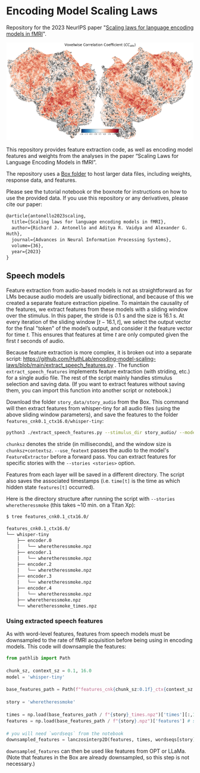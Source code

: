 # Encoding Model Scaling Laws
Repository for the 2023 NeurIPS paper "[Scaling laws for language encoding models in fMRI](https://arxiv.org/abs/2305.11863)".

![Encoding model performance for OPT-30B](https://github.com/HuthLab/encoding-model-scaling-laws/blob/main/corrs.png)

This repository provides feature extraction code, as well as encoding model features and weights from the analyses in the paper “Scaling Laws for Language Encoding Models in fMRI”.

The repository uses a [Box folder](https://utexas.box.com/v/EncodingModelScalingLaws) to host larger data files, including weights, response data, and features.

Please see the tutorial notebook or the boxnote for instructions on how to use the provided data. If you use this repository or any derivatives, please cite our paper:

```
@article{antonello2023scaling,
  title={Scaling laws for language encoding models in fMRI}, 
  author={Richard J. Antonello and Aditya R. Vaidya and Alexander G. Huth},
  journal={Advances in Neural Information Processing Systems},
  volume={36},
  year={2023}
}
```

## Speech models

Feature extraction from audio-based models is not as straightforward as for LMs because audio models are usually bidirectional, and because of this we created a separate feature extraction pipeline.
To maintain the causality of the features, we extract features from these models with a sliding window over the stimulus.
In this paper, the stride is 0.1 s and the size is 16.1 s.
At every iteration of the sliding window $[t-16.1, t]$, we select the output vector for the final "token" of the model’s output, and consider it _the_ feature vector for time $t$.
This ensures that features at time $t$ are only computed given the first $t$ seconds of audio.

Because feature extraction is more complex, it is broken out into a separate script: https://github.com/HuthLab/encoding-model-scaling-laws/blob/main/extract_speech_features.py .
The function `extract_speech_features` implements feature extraction (with striding, etc.) for a single audio file.
The rest of the script mainly handles stimulus selection and saving data.
(If you want to extract features without saving them, you can import this function into another script or notebook.)

Download the folder `story_data/story_audio` from the Box.
This command will then extract features from whisper-tiny for all audio files (using the above sliding window parameters), and save the features to the folder `features_cnk0.1_ctx16.0/whisper-tiny`:

```bash
python3 ./extract_speech_features.py --stimulus_dir story_audio/ --model whisper-tiny --chunksz 100 --contextsz 16000 --use_featext --batchsz 64
```

`chunksz` denotes the stride (in milliseconds), and the window size is `chunksz+contextsz`.
`--use_featext` passes the audio to the model's `FeatureExtractor` before a forward pass.
You can extract features for specific stories with the `--stories <stories>` option.

Features from each layer will be saved in a different directory. The script also saves the associated timestamps (i.e. `time[t]` is the time as which hidden state `features[t]` occurred).

Here is the directory structure after running the script with `--stories wheretheressmoke` (this takes ~10 min. on a Titan Xp):
```
$ tree features_cnk0.1_ctx16.0/

features_cnk0.1_ctx16.0/
└── whisper-tiny
    ├── encoder.0
    │   └── wheretheressmoke.npz
    ├── encoder.1
    │   └── wheretheressmoke.npz
    ├── encoder.2
    │   └── wheretheressmoke.npz
    ├── encoder.3
    │   └── wheretheressmoke.npz
    ├── encoder.4
    │   └── wheretheressmoke.npz
    ├── wheretheressmoke.npz
    └── wheretheressmoke_times.npz
```

### Using extracted speech features

As with word-level features, features from speech models must be downsampled to the rate of fMRI acquisition before being using in encoding models.
This code will downsample the features:

```python
from pathlib import Path

chunk_sz, context_sz = 0.1, 16.0
model = 'whisper-tiny'

base_features_path = Path(f"features_cnk{chunk_sz:0.1f}_ctx{context_sz:0.1f}/{model}")

story = 'wheretheressmoke'

times = np.load(base_features_path / f"{story}_times.npz")['times'][:,1] # shape: (time,)
features = np.load(base_features_path / f"{story}.npz")['features'] # shape: (time, model dim.)

# you will need `wordseqs` from the notebook
downsampled_features = lanczosinterp2D(features, times, wordseqs[story].tr_times)
```

`downsampled_features` can then be used like features from OPT or LLaMa.
(Note that features in the Box are already downsampled, so this step is not necessary.)
